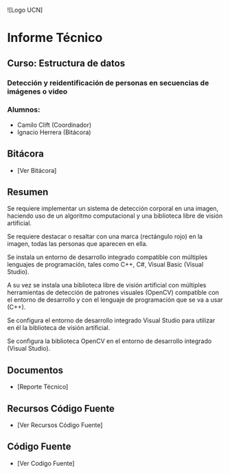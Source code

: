 ![Logo UCN]
# Informe Técnico
## Curso: Estructura de datos
### Detección y reidentificación de personas en secuencias de imágenes o video
### Alumnos:
- Camilo Clift (Coordinador)
- Ignacio Herrera (Bitácora)
## Bitácora
- [Ver Bitácora]
## Resumen

Se requiere implementar un sistema de detección corporal en una imagen, haciendo uso de un algoritmo computacional y una biblioteca libre de visión artificial.

Se requiere destacar o resaltar con una marca (rectángulo rojo) en la imagen, todas las personas que aparecen en ella.

Se instala un entorno de desarrollo integrado compatible con múltiples lenguajes de programación, tales como C++, C#, Visual Basic (Visual Studio).

A su vez se instala una biblioteca libre de visión artificial con múltiples herramientas de detección de patrones visuales (OpenCV) compatible con el entorno de desarrollo y con el lenguaje de programación que se va a usar (C++).

Se configura el entorno de desarrollo integrado Visual Studio para utilizar en él la biblioteca de visión artificial.
>
Se configura la biblioteca OpenCV en el entorno de desarrollo integrado (Visual Studio).

## Documentos
- [Reporte Técnico]
## Recursos Código Fuente
- [Ver Recursos Código Fuente]
## Código Fuente
- [Ver Codigo Fuente]
